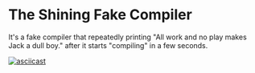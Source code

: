 # The Shining Fake Compiler
It's a fake compiler that repeatedly printing "All work and no play makes Jack a dull boy." after it starts "compiling" in a few seconds.

[![asciicast](https://asciinema.org/a/243134.svg)](https://asciinema.org/a/243134)
